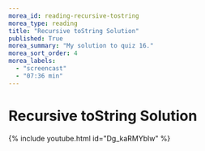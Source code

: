 ```yaml
---
morea_id: reading-recursive-tostring
morea_type: reading
title: "Recursive toString Solution"
published: True
morea_summary: "My solution to quiz 16."
morea_sort_order: 4
morea_labels: 
  - "screencast"
  - "07:36 min"
---
```


# Recursive toString Solution
{% include youtube.html id="Dg_kaRMYblw" %}
